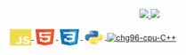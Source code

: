 <div align="center">
  <a href="https://github.com/chg96-cpu">
  <img height="180em" src="https://github-readme-stats.vercel.app/api?username=chg96-cpu&show_icons=true&theme=dracula&include_all_commits=true&count_private=true"/>
  <img height="180em" src="https://github-readme-stats.vercel.app/api/top-langs/?username=chg96-cpu&layout=compact&langs_count=7&theme=dracula"/>
</div>
<div style="display: inline_block"><br>
  <img align="center" alt="chg96-cpu-Js" height="30" width="40" src="https://raw.githubusercontent.com/devicons/devicon/master/icons/javascript/javascript-plain.svg">
  <img align="center" alt="chg96-cpu-HTML" height="30" width="40" src="https://raw.githubusercontent.com/devicons/devicon/master/icons/html5/html5-original.svg">
  <img align="center" alt="chg96-cpu-CSS" height="30" width="40" src="https://raw.githubusercontent.com/devicons/devicon/master/icons/css3/css3-original.svg">
  <img align="center" alt="chg96-cpu-Python" height="30" width="40" src="https://raw.githubusercontent.com/devicons/devicon/master/icons/python/python-original.svg">
  <img align="center" alt="chg96-cpu-C++" height="30" width="40" src="https://raw.githubusercontent.com/devicons/devicon/master/icons/c++/c++-original.svg">
</div>
  
